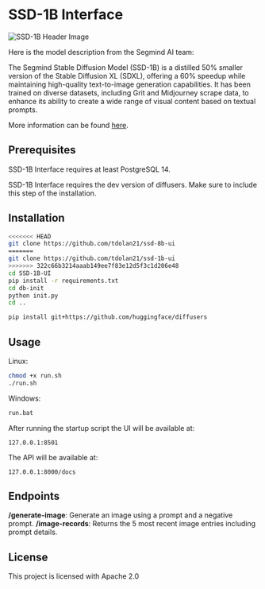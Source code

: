 # SSD-1B Interface

![SSD-1B Header Image](assets/SSD_1B.png)


Here is the model description from the Segmind AI team: 

The Segmind Stable Diffusion Model (SSD-1B) is a distilled 50% smaller version of the Stable Diffusion XL (SDXL), offering a 60% speedup while maintaining high-quality text-to-image generation capabilities. It has been trained on diverse datasets, including Grit and Midjourney scrape data, to enhance its ability to create a wide range of visual content based on textual prompts.

More information can be found [here](https://huggingface.co/segmind/SSD-1B).

## Prerequisites

SSD-1B Interface requires at least PostgreSQL 14.

SSD-1B Interface requires the dev version of  diffusers. Make sure to include this step of the installation.

## Installation

```bash
<<<<<<< HEAD
git clone https://github.com/tdolan21/ssd-8b-ui
=======
git clone https://github.com/tdolan21/ssd-1b-ui
>>>>>>> 322c66b3214aaab149ee7f83e12d5f3c1d206e48
cd SSD-1B-UI
pip install -r requirements.txt
cd db-init
python init.py
cd ..
```

```bash
pip install git+https://github.com/huggingface/diffusers
```

## Usage

Linux:

```bash
chmod +x run.sh
./run.sh
```

Windows: 

```bash
run.bat
```

After running the startup script the UI will be available at:

```
127.0.0.1:8501
```

The API will be available at:

```
127.0.0.1:8000/docs
```

## Endpoints

**/generate-image**: Generate an image using a prompt and a negative prompt.
**/image-records**: Returns the 5 most recent image entries including prompt details.


## License

This project is licensed with Apache 2.0

